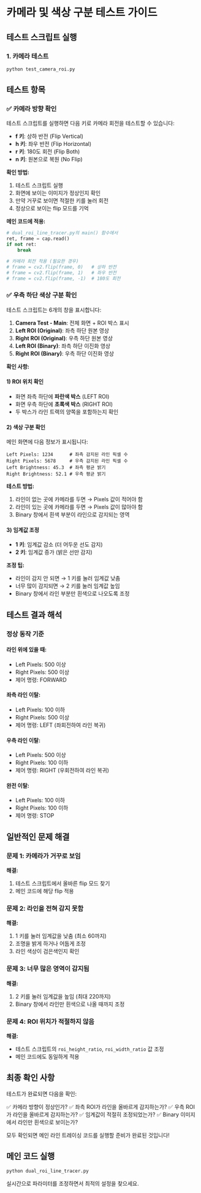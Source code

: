 # 카메라 및 색상 구분 테스트 가이드

## 테스트 스크립트 실행

### 1. 카메라 테스트
```bash
python test_camera_roi.py
```

## 테스트 항목

### ✅ 카메라 방향 확인
테스트 스크립트를 실행하면 다음 키로 카메라 회전을 테스트할 수 있습니다:

- **f 키**: 상하 반전 (Flip Vertical)
- **h 키**: 좌우 반전 (Flip Horizontal)
- **r 키**: 180도 회전 (Flip Both)
- **n 키**: 원본으로 복원 (No Flip)

**확인 방법:**
1. 테스트 스크립트 실행
2. 화면에 보이는 이미지가 정상인지 확인
3. 만약 거꾸로 보이면 적절한 키를 눌러 회전
4. 정상으로 보이는 flip 모드를 기억

**메인 코드에 적용:**
```python
# dual_roi_line_tracer.py의 main() 함수에서
ret, frame = cap.read()
if not ret:
    break

# 카메라 회전 적용 (필요한 경우)
# frame = cv2.flip(frame, 0)   # 상하 반전
# frame = cv2.flip(frame, 1)   # 좌우 반전
# frame = cv2.flip(frame, -1)  # 180도 회전
```

### ✅ 우측 하단 색상 구분 확인

테스트 스크립트는 6개의 창을 표시합니다:

1. **Camera Test - Main**: 전체 화면 + ROI 박스 표시
2. **Left ROI (Original)**: 좌측 하단 원본 영상
3. **Right ROI (Original)**: 우측 하단 원본 영상
4. **Left ROI (Binary)**: 좌측 하단 이진화 영상
5. **Right ROI (Binary)**: 우측 하단 이진화 영상

**확인 사항:**

#### 1) ROI 위치 확인
- 화면 좌측 하단에 **파란색 박스** (LEFT ROI)
- 화면 우측 하단에 **초록색 박스** (RIGHT ROI)
- 두 박스가 라인 트랙의 양쪽을 포함하는지 확인

#### 2) 색상 구분 확인
메인 화면에 다음 정보가 표시됩니다:
```
Left Pixels: 1234      # 좌측 감지된 라인 픽셀 수
Right Pixels: 5678     # 우측 감지된 라인 픽셀 수
Left Brightness: 45.3  # 좌측 평균 밝기
Right Brightness: 52.1 # 우측 평균 밝기
```

**테스트 방법:**
1. 라인이 없는 곳에 카메라를 두면 → Pixels 값이 적어야 함
2. 라인이 있는 곳에 카메라를 두면 → Pixels 값이 많아야 함
3. Binary 창에서 흰색 부분이 라인으로 감지되는 영역

#### 3) 임계값 조정
- **1 키**: 임계값 감소 (더 어두운 선도 감지)
- **2 키**: 임계값 증가 (밝은 선만 감지)

**조정 팁:**
- 라인이 감지 안 되면 → 1 키를 눌러 임계값 낮춤
- 너무 많이 감지되면 → 2 키를 눌러 임계값 높임
- Binary 창에서 라인 부분만 흰색으로 나오도록 조정

## 테스트 결과 해석

### 정상 동작 기준

#### 라인 위에 있을 때:
- Left Pixels: 500 이상
- Right Pixels: 500 이상
- 제어 명령: FORWARD

#### 좌측 라인 이탈:
- Left Pixels: 100 이하
- Right Pixels: 500 이상
- 제어 명령: LEFT (좌회전하여 라인 복귀)

#### 우측 라인 이탈:
- Left Pixels: 500 이상
- Right Pixels: 100 이하
- 제어 명령: RIGHT (우회전하여 라인 복귀)

#### 완전 이탈:
- Left Pixels: 100 이하
- Right Pixels: 100 이하
- 제어 명령: STOP

## 일반적인 문제 해결

### 문제 1: 카메라가 거꾸로 보임
**해결:**
1. 테스트 스크립트에서 올바른 flip 모드 찾기
2. 메인 코드에 해당 flip 적용

### 문제 2: 라인을 전혀 감지 못함
**해결:**
1. 1 키를 눌러 임계값을 낮춤 (최소 60까지)
2. 조명을 밝게 하거나 어둡게 조정
3. 라인 색상이 검은색인지 확인

### 문제 3: 너무 많은 영역이 감지됨
**해결:**
1. 2 키를 눌러 임계값을 높임 (최대 220까지)
2. Binary 창에서 라인만 흰색으로 나올 때까지 조정

### 문제 4: ROI 위치가 적절하지 않음
**해결:**
- 테스트 스크립트의 `roi_height_ratio`, `roi_width_ratio` 값 조정
- 메인 코드에도 동일하게 적용

## 최종 확인 사항

테스트가 완료되면 다음을 확인:

✅ 카메라 방향이 정상인가?
✅ 좌측 ROI가 라인을 올바르게 감지하는가?
✅ 우측 ROI가 라인을 올바르게 감지하는가?
✅ 임계값이 적절히 조정되었는가?
✅ Binary 이미지에서 라인만 흰색으로 보이는가?

모두 확인되면 메인 라인 트레이싱 코드를 실행할 준비가 완료된 것입니다!

## 메인 코드 실행

```bash
python dual_roi_line_tracer.py
```

실시간으로 파라미터를 조정하면서 최적의 설정을 찾으세요.

